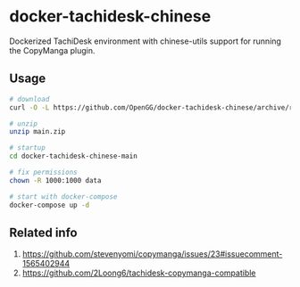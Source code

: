 # docker-tachidesk-chinese

Dockerized TachiDesk environment with chinese-utils support for running the CopyManga plugin.

## Usage

```bash
# download
curl -O -L https://github.com/OpenGG/docker-tachidesk-chinese/archive/refs/heads/main.zip

# unzip
unzip main.zip

# startup
cd docker-tachidesk-chinese-main

# fix permissions
chown -R 1000:1000 data

# start with docker-compose
docker-compose up -d

```

## Related info

1. https://github.com/stevenyomi/copymanga/issues/23#issuecomment-1565402944
2. https://github.com/2Loong6/tachidesk-copymanga-compatible
